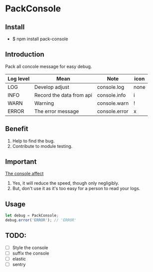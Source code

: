 # PackConsole

## Install

- $ npm install pack-console

## Introduction

Pack all concole message for easy debug.

| Log level | Mean | Note |icon|
|-----------|------|------|----|
|LOG| Develop adjust|console.log|none|
|INFO| Record the data from api|console.info|i|
|WARN| Warning|console.warn|!|
|ERROR| The error message|console.error|x|

## Benefit

1. Help to find the bug.
2. Contribute to module testing.

## Important

[The console affect]

1. Yes, it will reduce the speed, though only negligibly.
3. But, don't use it as it's too easy for a person to read your logs.

## Usage

```js
let debug = PackConsole;
debug.error('ERROR'); // 'ERROR'
```

## TODO:

- [ ] Style the console
- [ ] suffix the console
- [ ] elastic
- [ ] sentry

[The console affect]:https://stackoverflow.com/questions/11426185/will-console-log-reduce-javascript-execution-performance
